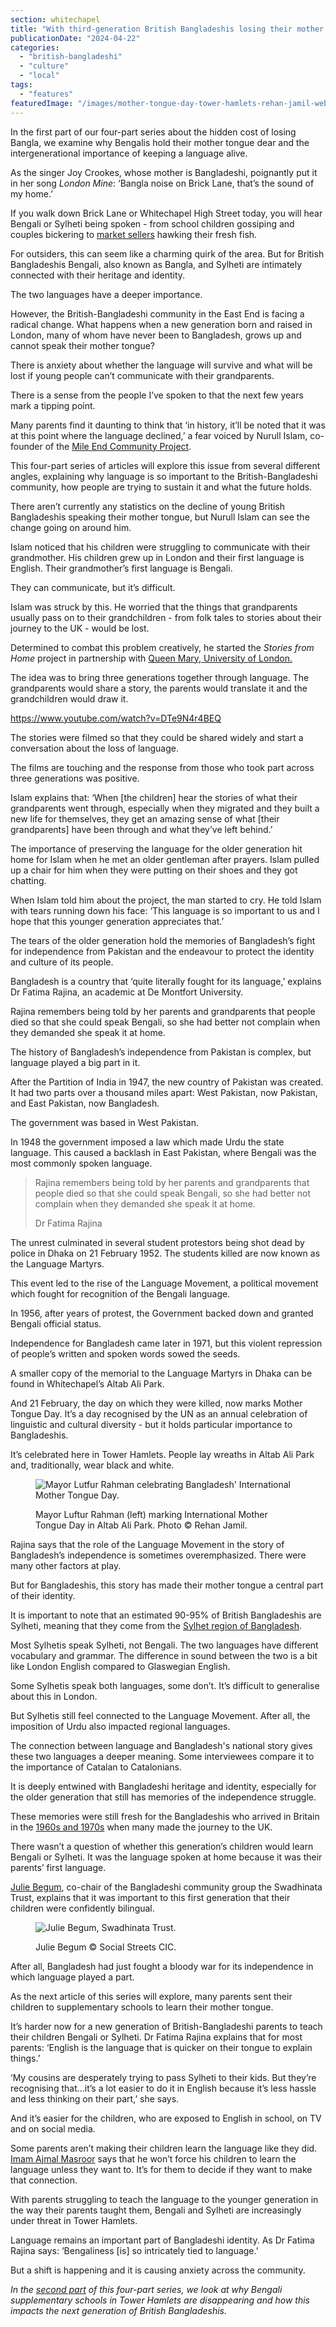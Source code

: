 ```yaml
---
section: whitechapel
title: "With third-generation British Bangladeshis losing their mother tongue, the community faces a tipping point"
publicationDate: "2024-04-22"
categories: 
  - "british-bangladeshi"
  - "culture"
  - "local"
tags: 
  - "features"
featuredImage: "/images/mother-tongue-day-tower-hamlets-rehan-jamil-web.jpg"
---
```


In the first part of our four-part series about the hidden cost of losing Bangla, we examine why Bengalis hold their mother tongue dear and the intergenerational importance of keeping a language alive.

As the singer Joy Crookes, whose mother is Bangladeshi, poignantly put it in her song _London Mine_: ‘Bangla noise on Brick Lane, that’s the sound of my home.’

If you walk down Brick Lane or Whitechapel High Street today, you will hear Bengali or Sylheti being spoken - from school children gossiping and couples bickering to [market sellers](https://whitechapellondon.co.uk/unexpected-beauty-street-market-photoessay/) hawking their fresh fish. 

For outsiders, this can seem like a charming quirk of the area. But for British Bangladeshis Bengali, also known as Bangla, and Sylheti are intimately connected with their heritage and identity. 

The two languages have a deeper importance.

However, the British-Bangladeshi community in the East End is facing a radical change. What happens when a new generation born and raised in London, many of whom have never been to Bangladesh, grows up and cannot speak their mother tongue?

There is anxiety about whether the language will survive and what will be lost if young people can’t communicate with their grandparents. 

There is a sense from the people I’ve spoken to that the next few years mark a tipping point.

Many parents find it daunting to think that ‘in history, it’ll be noted that it was at this point where the language declined,’ a fear voiced by Nurull Islam, co-founder of the [Mile End Community Project](https://romanroadlondon.com/mile-end-community-project-wins-community-fibre-local-hero-award/).

This four-part series of articles will explore this issue from several different angles, explaining why language is so important to the British-Bangladeshi community, how people are trying to sustain it and what the future holds.

There aren’t currently any statistics on the decline of young British Bangladeshis speaking their mother tongue, but Nurull Islam can see the change going on around him. 

Islam noticed that his children were struggling to communicate with their grandmother. His children grew up in London and their first language is English. Their grandmother’s first language is Bengali. 

They can communicate, but it’s difficult. 

Islam was struck by this. He worried that the things that grandparents usually pass on to their grandchildren - from folk tales to stories about their journey to the UK - would be lost.

Determined to combat this problem creatively, he started the _Stories from Home_ project in partnership with [Queen Mary, University of London.](https://whitechapellondon.co.uk/queen-mary-university-access-social-mobility-grade-requirements/) 

The idea was to bring three generations together through language. The grandparents would share a story, the parents would translate it and the grandchildren would draw it. 

https://www.youtube.com/watch?v=DTe9N4r4BEQ

The stories were filmed so that they could be shared widely and start a conversation about the loss of language. 

The films are touching and the response from those who took part across three generations was positive. 

Islam explains that: ‘When \[the children\] hear the stories of what their grandparents went through, especially when they migrated and they built a new life for themselves, they get an amazing sense of what \[their grandparents\] have been through and what they’ve left behind.’

The importance of preserving the language for the older generation hit home for Islam when he met an older gentleman after prayers. Islam pulled up a chair for him when they were putting on their shoes and they got chatting. 

When Islam told him about the project, the man started to cry. He told Islam with tears running down his face: ‘This language is so important to us and I hope that this younger generation appreciates that.’ 

The tears of the older generation hold the memories of Bangladesh’s fight for independence from Pakistan and the endeavour to protect the identity and culture of its people. 

Bangladesh is a country that ‘quite literally fought for its language,’ explains Dr Fatima Rajina, an academic at De Montfort University. 

Rajina remembers being told by her parents and grandparents that people died so that she could speak Bengali, so she had better not complain when they demanded she speak it at home.

The history of Bangladesh’s independence from Pakistan is complex, but language played a big part in it. 

After the Partition of India in 1947, the new country of Pakistan was created. It had two parts over a thousand miles apart: West Pakistan, now Pakistan, and East Pakistan, now Bangladesh.

The government was based in West Pakistan.

In 1948 the government imposed a law which made Urdu the state language. This caused a backlash in East Pakistan, where Bengali was the most commonly spoken language.

> Rajina remembers being told by her parents and grandparents that people died so that she could speak Bengali, so she had better not complain when they demanded she speak it at home.
> 
> Dr Fatima Rajina

The unrest culminated in several student protestors being shot dead by police in Dhaka on 21 February 1952. The students killed are now known as the Language Martyrs.

This event led to the rise of the Language Movement, a political movement which fought for recognition of the Bengali language. 

In 1956, after years of protest, the Government backed down and granted Bengali official status. 

Independence for Bangladesh came later in 1971, but this violent repression of people’s written and spoken words sowed the seeds. 

A smaller copy of the memorial to the Language Martyrs in Dhaka can be found in Whitechapel’s Altab Ali Park.

And 21 February, the day on which they were killed, now marks Mother Tongue Day. It’s a day recognised by the UN as an annual celebration of linguistic and cultural diversity - but it holds particular importance to Bangladeshis.

It’s celebrated here in Tower Hamlets. People lay wreaths in Altab Ali Park and, traditionally, wear black and white. 

<figure>

![Mayor Lutfur Rahman celebrating Bangladesh' International Mother Tongue Day.](/images/mother-tongue-day-lutfur-rahman-tower-hamlets-rehan-jamil-web-1024x683.jpg)

<figcaption>

Mayor Luftur Rahman (left) marking International Mother Tongue Day in Altab Ali Park. Photo © Rehan Jamil.

</figcaption>

</figure>

Rajina says that the role of the Language Movement in the story of Bangladesh’s independence is sometimes overemphasized. There were many other factors at play.

But for Bangladeshis, this story has made their mother tongue a central part of their identity. 

It is important to note that an estimated 90-95% of British Bangladeshis are Sylheti, meaning that they come from the [Sylhet region of Bangladesh](https://whitechapellondon.co.uk/ayub-ali-master-shamsul-haque-british-bangladeshi-east-end-history/). 

Most Sylhetis speak Sylheti, not Bengali. The two languages have different vocabulary and grammar. The difference in sound between the two is a bit like London English compared to Glaswegian English. 

Some Sylhetis speak both languages, some don’t. It’s difficult to generalise about this in London. 

But Sylhetis still feel connected to the Language Movement. After all, the imposition of Urdu also impacted regional languages.

The connection between language and Bangladesh's national story gives these two languages a deeper meaning. Some interviewees compare it to the importance of Catalan to Catalonians. 

It is deeply entwined with Bangladeshi heritage and identity, especially for the older generation that still has memories of the independence struggle.

These memories were still fresh for the Bangladeshis who arrived in Britain in the [1960s and 1970s](https://whitechapellondon.co.uk/bangladeshi-independence-migration-east-london/) when many made the journey to the UK.

There wasn’t a question of whether this generation’s children would learn Bengali or Sylheti. It was the language spoken at home because it was their parents’ first language. 

[Julie Begum](https://romanroadlondon.com/julie-begum-swadhinata-trust-interview/), co-chair of the Bangladeshi community group the Swadhinata Trust, explains that it was important to this first generation that their children were confidently bilingual. 

<figure>

![Julie Begum, Swadhinata Trust.](/images/Julie-Begum-Globe-Town-Market-Square-1024x683.jpeg)

<figcaption>

Julie Begum © Social Streets CIC.

</figcaption>

</figure>

After all, Bangladesh had just fought a bloody war for its independence in which language played a part. 

As the next article of this series will explore, many parents sent their children to supplementary schools to learn their mother tongue. 

It’s harder now for a new generation of British-Bangladeshi parents to teach their children Bengali or Sylheti. Dr Fatima Rajina explains that for most parents: ‘English is the language that is quicker on their tongue to explain things.’ 

‘My cousins are desperately trying to pass Sylheti to their kids. But they’re recognising that…it’s a lot easier to do it in English because it’s less hassle and less thinking on their part,’ she says.

And it’s easier for the children, who are exposed to English in school, on TV and on social media. 

Some parents aren’t making their children learn the language like they did. [Imam Ajmal Masroor](https://whitechapellondon.co.uk/imam-ajmal-masroor-british-bangladeshi-muslim-community-identity-israel-gaza/) says that he won’t force his children to learn the language unless they want to. It’s for them to decide if they want to make that connection. 

With parents struggling to teach the language to the younger generation in the way their parents taught them, Bengali and Sylheti are increasingly under threat in Tower Hamlets. 

Language remains an important part of Bangladeshi identity. As Dr Fatima Rajina says: ‘Bengaliness \[is\] so intricately tied to language.’ 

But a shift is happening and it is causing anxiety across the community. 

_In the [second part](https://whitechapellondon.co.uk/fora-supplementary-schools-tower-hamlets-closing-putting-bengali-at-risk/) of this four-part series, we look at why Bengali supplementary schools in Tower Hamlets are disappearing and how this impacts the next generation of British Bangladeshis._
